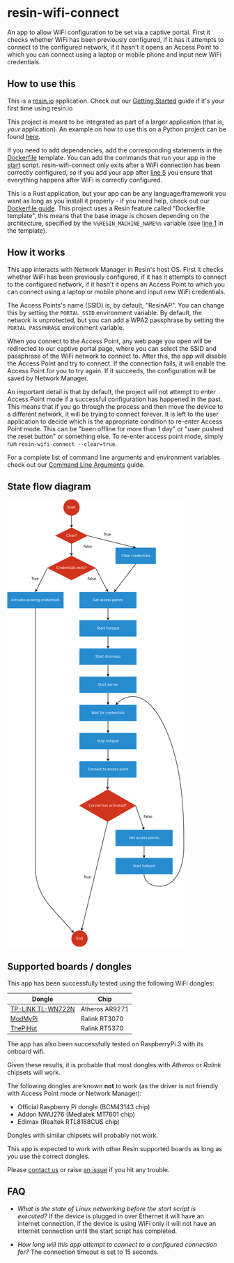 
# resin-wifi-connect
An app to allow WiFi configuration to be set via a captive portal. First it checks whether WiFi has been previously configured, if it has it attempts to connect to the configured network, if it hasn't it opens an Access Point to which you can connect using a laptop or mobile phone and input new WiFi credentials.


## How to use this
This is a [resin.io](http://resin.io) application. Check out our [Getting Started](http://docs.resin.io/#/pages/installing/gettingStarted.md) guide if it's your first time using resin.io

This project is meant to be integrated as part of a larger application (that is, _your_ application). An example on how to use this on a Python project can be found [here](https://github.com/resin-io-projects/resin-wifi-connect-example).

If you need to add dependencies, add the corresponding statements in the [Dockerfile](./Dockerfile.template) template. You can add the commands that run your app in the [start](./start) script. resin-wifi-connect only exits after a WiFi connection has been correctly configured, so if you add your app after [line 5](./start#L5) you ensure that everything happens after WiFi is correctly configured.

This is a Rust application, but your app can be any language/framework you want as long as you install it properly - if you need help, check out our [Dockerfile guide](https://docs.resin.io/deployment/dockerfile/). This project uses a Resin feature called "Dockerfile template", this means that the base image is chosen depending on the architecture, specified by the `%%RESIN_MACHINE_NAME%%` variable (see [line 1](./Dockerfile.template#L1) in the template).

## How it works
This app interacts with Network Manager in Resin's host OS. First it checks whether WiFi has been previously configured, if it has it attempts to connect to the configured network, if it hasn't it opens an Access Point to which you can connect using a laptop or mobile phone and input new WiFi credentials.

The Access Points's name (SSID) is, by default, "ResinAP". You can change this by setting the `PORTAL_SSID` environment variable. By default, the network is unprotected, but you can add a WPA2 passphrase by setting the `PORTAL_PASSPHRASE` environment variable.

When you connect to the Access Point, any web page you open will be redirected to our captive portal page, where you can select the SSID and passphrase of the WiFi network to connect to. After this, the app will disable the Access Point and try to connect. If the connection fails, it will enable the Access Point for you to try again. If it succeeds, the configuration will be saved by Network Manager.

An important detail is that by default, the project will not attempt to enter Access Point mode if a successful configuration has happened in the past. This means that if you go through the process and then move the device to a different network, it will be trying to connect forever. It is left to the user application to decide which is the appropriate condition to re-enter Access Point mode. This can be "been offline for more than 1 day" or "user pushed the reset button" or something else. To re-enter access point mode, simply run `resin-wifi-connect --clear=true`.

For a complete list of command line arguments and environment variables check out our [Command Line Arguments](https://github.com/resin-io/resin-wifi-connect/wiki/Command-Line-Arguments) guide.

## State flow diagram
![State flow diagram](./images/flow.png?raw=true)


## Supported boards / dongles
This app has been successfully tested using the following WiFi dongles:

Dongle                                     | Chip
-------------------------------------------|-------------------
[TP-LINK TL-WN722N](http://bit.ly/1P1MdAG) | Atheros AR9271
[ModMyPi](http://bit.ly/1gY3IHF)           | Ralink RT3070
[ThePiHut](http://bit.ly/1LfkCgZ)          | Ralink RT5370

The app has also been successfully tested on RaspberryPi 3 with its onboard wifi.

Given these results, it is probable that most dongles with *Atheros* or *Ralink* chipsets will work.

The following dongles are known **not** to work (as the driver is not friendly with Access Point mode or Network Manager):

* Official Raspberry Pi dongle (BCM43143 chip)
* Addon NWU276 (Mediatek MT7601 chip)
* Edimax (Realtek RTL8188CUS chip)

Dongles with similar chipsets will probably not work.

This app is expected to work with other Resin supported boards as long as you use the correct dongles.

Please [contact us](https://resin.io/community/) or raise [an issue](https://github.com/resin-io/resin-wifi-connect/issues) if you hit any trouble.

## FAQ
* *What is the state of Linux networking before the start script is executed?*
If the device is plugged in over Ethernet it will have an internet connection, if the device is using WiFi only it will not have an internet connection until the start script has completed.

* *How long will this app attempt to connect to a configured connection for?*
The connection timeout is set to 15 seconds.

